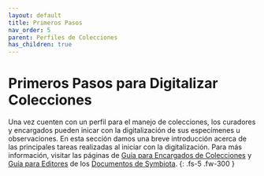 ```yaml
---
layout: default
title: Primeros Pasos
nav_order: 5
parent: Perfiles de Colecciones
has_children: true
---
```



# Primeros Pasos para Digitalizar Colecciones

Una vez cuenten con un perfil para el manejo de colecciones, los curadores y encargados pueden inicar con la digitalización de sus especímenes u observaciones. En esta sección damos una breve introducción acerca de las principales tareas realizadas al iniciar con la digitalización. Para más información, visitar las páginas de [Guía para Encargados de Colecciones](https://biokic.github.io/symbiota-docs/es/coll_manager/) y [Guía para Editores](https://biokic.github.io/symbiota-docs/es/editor/) de los [Documentos de Symbiota](https://symbiota.org/docs/es/).
{: .fs-5 .fw-300 }

